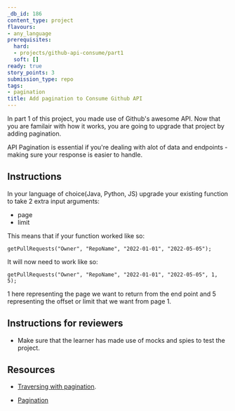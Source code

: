 ```yaml
---
_db_id: 186
content_type: project
flavours:
- any_language
prerequisites:
  hard:
  - projects/github-api-consume/part1
  soft: []
ready: true
story_points: 3
submission_type: repo
tags:
- pagination
title: Add pagination to Consume Github API
---
```


In part 1 of this project, you made use of Github's awesome API. Now that you are familair with how it works, you are going to upgrade that project by adding pagination. 

API Pagination is essential if you're dealing with alot of data and endpoints - making sure your response is easier to handle.

## Instructions

In your language of choice(Java, Python, JS) upgrade your existing function to take 2 extra input arguments:

- page 
- limit 

This means that if your function worked like so:
```
getPullRequests("Owner", "RepoName", "2022-01-01", "2022-05-05");
```

It will now need to work like so:
```
getPullRequests("Owner", "RepoName", "2022-01-01", "2022-05-05", 1, 5);
```

1 here representing the page we want to return from the end point and 5 representing the offset or limit that we want from page 1.

## Instructions for reviewers

- Make sure that the learner has made use of mocks and spies to test the project.

## Resources

- [Traversing with pagination](https://docs.github.com/en/rest/guides/traversing-with-pagination#basics-of-pagination).

- [Pagination](https://docs.github.com/en/github-ae@latest/rest/overview/resources-in-the-rest-api#pagination)